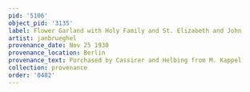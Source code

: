 ```yaml
---
pid: '5106'
object_pid: '3135'
label: Flower Garland with Holy Family and St. Elizabeth and John
artist: janbrueghel
provenance_date: Nov 25 1930
provenance_location: Berlin
provenance_text: Purchased by Cassirer and Helbing from M. Kappel
collection: provenance
order: '0482'
---
```

